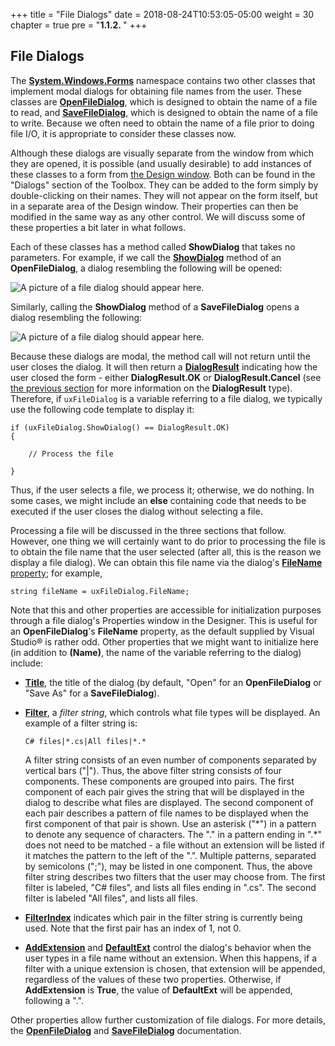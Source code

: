 +++
title = "File Dialogs"
date = 2018-08-24T10:53:05-05:00
weight = 30
chapter = true
pre = "<b>1.1.2. </b>"
+++

## File Dialogs

The
[**System.Windows.Forms**](http://msdn.microsoft.com/en-us/library/system.windows.forms.aspx)
namespace contains two other classes that implement modal dialogs for
obtaining file names from the user. These classes are
[**OpenFileDialog**](http://msdn.microsoft.com/en-us/library/system.windows.forms.openfiledialog\(v=vs.110\).aspx),
which is designed to obtain the name of a file to read, and
[**SaveFileDialog**](http://msdn.microsoft.com/en-us/library/system.windows.forms.savefiledialog\(v=vs.110\).aspx),
which is designed to obtain the name of a file to write. Because we
often need to obtain the name of a file prior to doing file I/O, it is
appropriate to consider these classes now.

Although these dialogs are visually separate from the window from which
they are opened, it is possible (and usually desirable) to add instances
of these classes to a form from [the Design
window](/~rhowell/DataStructures/redirect/design-window). Both can be
found in the "Dialogs" section of the Toolbox. They can be added to the
form simply by double-clicking on their names. They will not appear on
the form itself, but in a separate area of the Design window. Their
properties can then be modified in the same way as any other control. We
will discuss some of these properties a bit later in what follows.

Each of these classes has a method called **ShowDialog** that takes no
parameters. For example, if we call the
[**ShowDialog**](http://msdn.microsoft.com/en-us/library/e61ft40c\(v=vs.110\).aspx)
method of an **OpenFileDialog**, a dialog resembling the following will
be opened:

![A picture of a file dialog should appear here.](open-file-dialog.jpg)

Similarly, calling the **ShowDialog** method of a **SaveFileDialog**
opens a dialog resembling the following:

![A picture of a file dialog should appear here.](save-file-dialog.jpg)

Because these dialogs are modal, the method call will not return until
the user closes the dialog. It will then return a
[**DialogResult**](http://msdn.microsoft.com/en-us/library/system.windows.forms.dialogresult.aspx)
indicating how the user closed the form - either **DialogResult.OK** or
**DialogResult.Cancel** (see [the previous
section](/~rhowell/DataStructures/redirect/message-boxes) for more
information on the **DialogResult** type). Therefore, if `uxFileDialog`
is a variable referring to a file dialog, we typically use the following
code template to display it:

    if (uxFileDialog.ShowDialog() == DialogResult.OK)
    {
                    
        // Process the file
    
    }

Thus, if the user selects a file, we process it; otherwise, we do
nothing. In some cases, we might include an **else** containing code
that needs to be executed if the user closes the dialog without
selecting a file.

Processing a file will be discussed in the three sections that follow.
However, one thing we will certainly want to do prior to processing the
file is to obtain the file name that the user selected (after all, this
is the reason we display a file dialog). We can obtain this file name
via the dialog's
[**FileName**](http://msdn.microsoft.com/en-us/library/system.windows.forms.filedialog.filename\(v=vs.110\).aspx)
[property](/~rhowell/DataStructures/redirect/properties); for example,

    string fileName = uxFileDialog.FileName;

Note that this and other properties are accessible for initialization
purposes through a file dialog's Properties window in the Designer. This
is useful for an **OpenFileDialog**'s **FileName** property, as the
default supplied by Visual Studio® is rather odd. Other properties
that we might want to initialize here (in addition to **(Name)**, the
name of the variable referring to the dialog) include:

  - [**Title**](http://msdn.microsoft.com/en-us/library/system.windows.forms.filedialog.title\(v=vs.110\).aspx),
    the title of the dialog (by default, "Open" for an
    **OpenFileDialog** or "Save As" for a **SaveFileDialog**).

  - [**Filter**](http://msdn.microsoft.com/en-us/library/system.windows.forms.filedialog.filter\(v=vs.110\).aspx),
    a *filter string*, which controls what file types will be displayed.
    An example of a filter string is:
    
        C# files|*.cs|All files|*.*
    
    A filter string consists of an even number of components separated
    by vertical bars ("|"). Thus, the above filter string consists of
    four components. These components are grouped into pairs. The first
    component of each pair gives the string that will be displayed in
    the dialog to describe what files are displayed. The second
    component of each pair describes a pattern of file names to be
    displayed when the first component of that pair is shown. Use an
    asterisk ("\*") in a pattern to denote any sequence of characters.
    The "." in a pattern ending in ".\*" does not need to be matched - a
    file without an extension will be listed if it matches the pattern
    to the left of the ".". Multiple patterns, separated by semicolons
    (";"), may be listed in one component. Thus, the above filter string
    describes two filters that the user may choose from. The first
    filter is labeled, "C\# files", and lists all files ending in ".cs".
    The second filter is labeled "All files", and lists all files.

  - [**FilterIndex**](http://msdn.microsoft.com/en-us/library/system.windows.forms.filedialog.filterindex\(v=vs.110\).aspx)
    indicates which pair in the filter string is currently being used.
    Note that the first pair has an index of 1, not 0.

  - [**AddExtension**](http://msdn.microsoft.com/en-us/library/system.windows.forms.filedialog.addextension\(v=vs.110\).aspx)
    and
    [**DefaultExt**](http://msdn.microsoft.com/en-us/library/system.windows.forms.filedialog.defaultext\(v=vs.110\).aspx)
    control the dialog's behavior when the user types in a file name
    without an extension. When this happens, if a filter with a unique
    extension is chosen, that extension will be appended, regardless of
    the values of these two properties. Otherwise, if **AddExtension**
    is **True**, the value of **DefaultExt** will be appended, following
    a ".".

Other properties allow further customization of file dialogs. For more
details, the
[**OpenFileDialog**](http://msdn.microsoft.com/en-us/library/system.windows.forms.openfiledialog\(v=vs.110\).aspx)
and
[**SaveFileDialog**](http://msdn.microsoft.com/en-us/library/system.windows.forms.savefiledialog\(v=vs.110\).aspx)
documentation.

